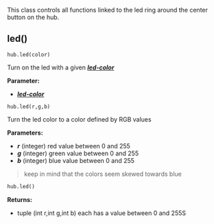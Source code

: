 
This class controls all functions linked to the led ring around the center button on the hub.

## led()

```
hub.led(color)
```
Turn on the led with a given [___led-color___](data_types.md#led-color)

__Parameter:__

*  [___led-color___](data_types.md#led-color)


``` 
hub.led(r,g,b)
```

Turn the led color to a color defined by RGB values

__Parameters:__  

*  ___r___ (integer) red value between 0 and 255
*  ___g___ (integer) green value between 0 and 255
*  ___b___ (integer) blue value between 0 and 255

> keep in mind that the colors seem skewed towards blue

``` python
hub.led()

```

__Returns:__

* tuple (int r,int g,int b) each has a value between 0 and 255S


 

